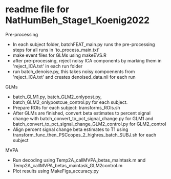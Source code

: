 ﻿# readme file for NatHumBeh_Stage1_Koenig2022

Pre-processing
- In each subject folder, batchFEAT_main.py runs the pre-processing steps for all runs in 'to_process_main.txt'
- make event files for GLMs using makeEVS.R
- after pre-processing, reject noisy ICA components by marking them in 'reject_ICA.txt' in each run folder
- run batch_denoise.py, this takes noisy compoenents from 'reject_ICA.txt' and creates denoised_data.nii for each run

GLMs
- batch_GLM1.py, batch_GLM2_onlypost.py, batch_GLM2_onlypostcue_control.py for each subject.
- Prepare ROIs for each subject: transforms_ROIs.sh
- After GLMs are finished, convert beta estimates to percent signal change with batch_convert_to_pct_signal_change.py for GLM1 and batch_convert_to_pct_signal_change_GLM2_control.py for GLM2_control
- Align percent signal change beta estimates to T1 using transform_func_then_PSCcopes_2_highres_batch_SUBJ.sh for each subject

MVPA
- Run decoding using Temp2A_callMVPA_betas_maintask.m and Temp2A_callMVPA_betas_maintask_GLM2control.m
- Plot results using MakeFigs_accuracy.py
